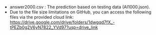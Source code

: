 - answer2000.csv : The prediction based on testing data (AI1000.json).
- Due to the file size limitations on GitHub, you can access the following files via the provided cloud link: https://drive.google.com/drive/folders/1dwgqd7fX_-tPEZb0g2V6yN7822_YVd97?usp=drive_link

